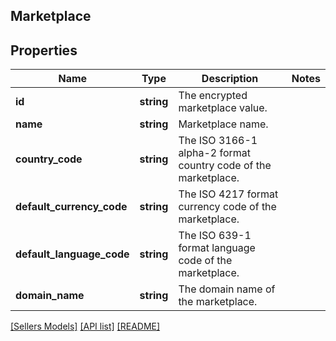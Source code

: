## Marketplace

## Properties

Name | Type | Description | Notes
------------ | ------------- | ------------- | -------------
**id** | **string** | The encrypted marketplace value. |
**name** | **string** | Marketplace name. |
**country_code** | **string** | The ISO 3166-1 alpha-2 format country code of the marketplace. |
**default_currency_code** | **string** | The ISO 4217 format currency code of the marketplace. |
**default_language_code** | **string** | The ISO 639-1 format language code of the marketplace. |
**domain_name** | **string** | The domain name of the marketplace. |

[[Sellers Models]](../) [[API list]](../../Api) [[README]](../../../README.md)
